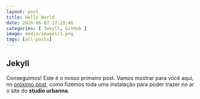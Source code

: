 ```yaml
---
layout: post
title: Hello World
date: 2020-06-07 17:29:40
categories: [ Jekyll, GitHub ]
image: media/images/1.png
tags: [all-posts]
---
```


## Jekyll

Conseguimos! Este é o nosso primeiro post. Vamos mostrar para você aqui, no
[próximo post]({{site.baseurl}}/como-instalar-seu-tema-jekyll/), como fizemos toda uma instalação para poder trazer no ar o site do <strong>studio urbanna</strong>.
